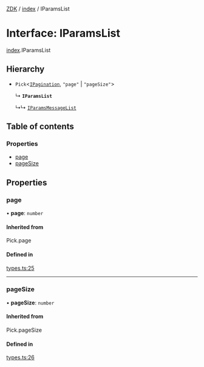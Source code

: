 [ZDK](../README.md) / [index](../modules/index.md) / IParamsList

# Interface: IParamsList

[index](../modules/index.md).IParamsList

## Hierarchy

- `Pick`\<[`IPagination`](index.IPagination.md), ``"page"`` \| ``"pageSize"``\>

  ↳ **`IParamsList`**

  ↳↳ [`IParamsMessageList`](index.IParamsMessageList.md)

## Table of contents

### Properties

- [page](index.IParamsList.md#page)
- [pageSize](index.IParamsList.md#pagesize)

## Properties

### page

• **page**: `number`

#### Inherited from

Pick.page

#### Defined in

[types.ts:25](https://github.com/innovtech-developers/zdk/blob/6a76e78c508b6f3ff70b928b5924e5ccba332fad/src/types.ts#L25)

___

### pageSize

• **pageSize**: `number`

#### Inherited from

Pick.pageSize

#### Defined in

[types.ts:26](https://github.com/innovtech-developers/zdk/blob/6a76e78c508b6f3ff70b928b5924e5ccba332fad/src/types.ts#L26)

